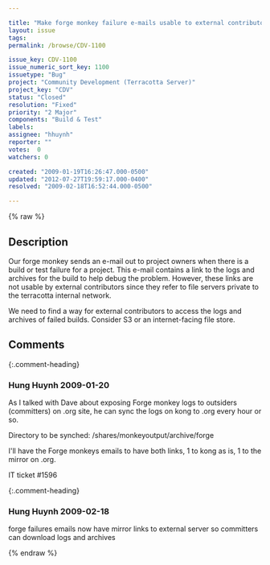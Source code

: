 ```yaml
---

title: "Make forge monkey failure e-mails usable to external contributors"
layout: issue
tags: 
permalink: /browse/CDV-1100

issue_key: CDV-1100
issue_numeric_sort_key: 1100
issuetype: "Bug"
project: "Community Development (Terracotta Server)"
project_key: "CDV"
status: "Closed"
resolution: "Fixed"
priority: "2 Major"
components: "Build & Test"
labels: 
assignee: "hhuynh"
reporter: ""
votes:  0
watchers: 0

created: "2009-01-19T16:26:47.000-0500"
updated: "2012-07-27T19:59:17.000-0400"
resolved: "2009-02-18T16:52:44.000-0500"

---
```




{% raw %}



## Description

<div markdown="1" class="description">

Our forge monkey sends an e-mail out to project owners when there is a build or test failure for a project.  This e-mail contains a link to the logs and archives for the build to help debug the problem.  However, these links are not usable by external contributors since they refer to file servers private to the terracotta internal network.

We need to find a way for external contributors to access the logs and archives of failed builds.  Consider S3 or an internet-facing file store.

</div>

## Comments


{:.comment-heading}
### **Hung Huynh** <span class="date">2009-01-20</span>

<div markdown="1" class="comment">

As I talked with Dave about exposing Forge monkey logs to outsiders
(committers) on .org site, he can sync the logs on kong to .org every
hour or so.

Directory to be synched: /shares/monkeyoutput/archive/forge

I'll have the Forge monkeys emails to have both links, 1 to kong as is,
1 to the mirror on .org.

IT ticket #1596 

</div>


{:.comment-heading}
### **Hung Huynh** <span class="date">2009-02-18</span>

<div markdown="1" class="comment">

forge failures emails now have mirror links to external server so committers can download logs and archives

</div>



{% endraw %}
